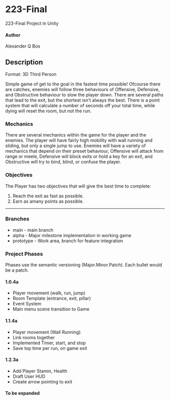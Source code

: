 # 223-Final
223-Final Project in Unity

#### Author
Alexander Q Bos

## Description
Format: 3D Third Person

Simple game of get to the goal in the fastest time possible!
Ofcourse there are catches, enemies will follow three behaviours of
Offensive, Defensive, and Obstructive behaviour to slow the player
down. There are several paths that lead to the exit, but the shortest
isn't always the best. There is a point system that will calculate a
number of seconds off your total time, while dying will reset the room,
but not the run.

### Mechanics
There are several mechanics within the game for the player and the enemies.
The player will have fairly high mobility with wall running and sliding, but
only a single jump to use. Enemies will have a variety of mechanics that
depend on their preset behaviour, Offensive will attack from range or meele,
Defensive will block exits or hold a key for an exit, and Obstructive will
try to bind, blind, or confuse the player.

### Objectives
The Player has two objectives that will give the best time to complete:
1. Reach the exit as fast as possible.
2. Earn as amany points as possible.

---

### Branches
- main - main branch
- alpha - Major milestone implementation in working game
- prototype - Work area, branch for feature integration

### Project Phases
Phases use the semantic versioning (Major.Minor.Patch).
Each bullet would be a patch.

#### 1.0.4a
- Player movement (walk, run, jump)
- Room Template (entrance, exit, pillar)
- Event System
- Main menu scene transition to Game

#### 1.1.4a
- Player movement (Wall Running)
- Link rooms together
- Implemented Timer, start, and stop
- Save top time per run, on game exit

#### 1.2.3a
- Add Player Stamin, Health
- Draft User HUD
- Create arrow pointing to exit

#### To be expanded